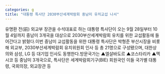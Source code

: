 ```yaml
---
categories: g
title: "대통령 특사단 2030부산세계박람회 중남미 유치교섭 나서"
---
```

유명환 전(前) 외교부 장관을 수석대표로 하는 대통령 특사단이 오는 9월 28일부터 10월 4일까지 중남미 3개국을 대상으로 2030부산세계박람회 유치를 위한 교섭활동에 들어간다고 밝혔다.이번 중남미 교섭활동을 위한 대통령 특사단은 박형준 부산시장을 비롯해 외교부, 2030부산세계박람회 유치위원회 인사 등 총 21명으로 구성됐으며, 대한상의와 삼성, LG 등 대기업 인사도 동행한다.방문국가는 ▲엘살바도르 ▲코스타리카 ▲멕시코 등 중남미 3개국으로, 특사단은 세계박람회기구(BIE) 회원국인 이들 국가별 대통령, 국회의장, 외교장관 등